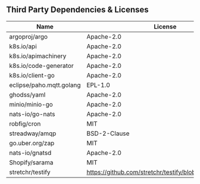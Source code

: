 ## Third Party Dependencies & Licenses

|           Name               |        License
|------------------------------|-------------------------|
|     argoproj/argo            |     Apache-2.0          |
|     k8s.io/api               |     Apache-2.0          |
|     k8s.io/apimachinery      |     Apache-2.0          |
|     k8s.io/code-generator    |     Apache-2.0          |
|     k8s.io/client-go         |     Apache-2.0          |
|     eclipse/paho.mqtt.golang |     EPL-1.0             |
|     ghodss/yaml              |     Apache-2.0          |
|     minio/minio-go           |     Apache-2.0          |
|     nats-io/go-nats          |     Apache-2.0          |
|     robfig/cron              |     MIT                 |
|     streadway/amqp           |     BSD-2-Clause        |
|     go.uber.org/zap          |     MIT                 |
|     nats-io/gnatsd           |     Apache-2.0          |
|     Shopify/sarama           |     MIT                 |
|     stretchr/testify         |     https://github.com/stretchr/testify/blob/master/LICENSE |
